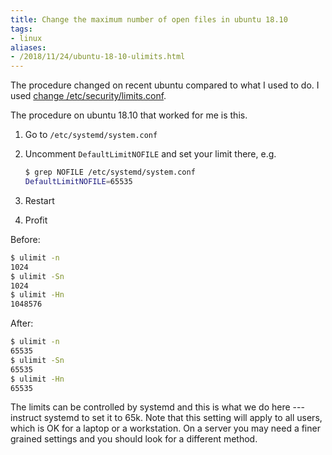 ```yaml
---
title: Change the maximum number of open files in ubuntu 18.10
tags:
- linux
aliases:
- /2018/11/24/ubuntu-18-10-ulimits.html
---
```


The procedure changed on recent ubuntu compared to what I used to do. I used
[change
/etc/security/limits.conf](https://underyx.me/2015/05/18/raising-the-maximum-number-of-file-descriptors).

The procedure on ubuntu 18.10 that worked for me is this.

1. Go to `/etc/systemd/system.conf`
2. Uncomment `DefaultLimitNOFILE` and set your limit there, e.g.
   
   ```sh
   $ grep NOFILE /etc/systemd/system.conf
   DefaultLimitNOFILE=65535
   ```
3. Restart
4. Profit

Before:

```sh
$ ulimit -n
1024
$ ulimit -Sn
1024
$ ulimit -Hn
1048576
```

After:

```sh
$ ulimit -n
65535
$ ulimit -Sn
65535
$ ulimit -Hn
65535
```

The limits can be controlled by systemd and this is what we do here --- instruct
systemd to set it to 65k. Note that this setting will apply to all users, which
is OK for a laptop or a workstation. On a server you may need a finer grained
settings and you should look for a different method.
